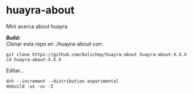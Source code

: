 # huayra-about
Mini acerca about huayra

___Build:___  
 Clonar esta repo en ./huayra-about con: 
```
git clone https://github.com/bolichep/huayra-about huayra-about-X.X.X
cd huayra-about-X.X.X
```

Editar...

```
dch --increment --distribution experimental
debuild -us -uc -I
```


